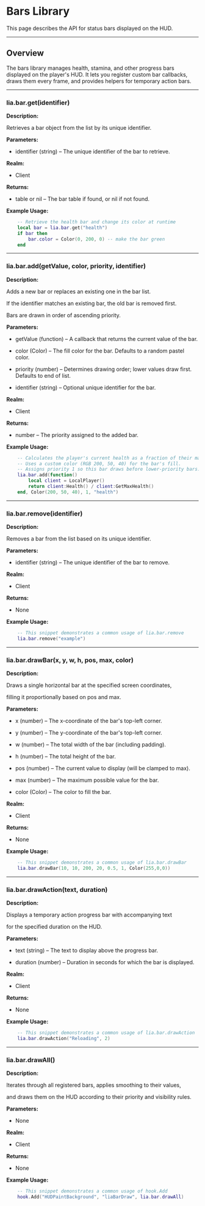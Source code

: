 # Bars Library

This page describes the API for status bars displayed on the HUD.

---

## Overview

The bars library manages health, stamina, and other progress bars displayed on the player's HUD. It lets you register custom bar callbacks, draws them every frame, and provides helpers for temporary action bars.

---

### lia.bar.get(identifier)

**Description:**

Retrieves a bar object from the list by its unique identifier.

**Parameters:**

* identifier (string) – The unique identifier of the bar to retrieve.


**Realm:**

* Client


**Returns:**

* table or nil – The bar table if found, or nil if not found.


**Example Usage:**

```lua
    -- Retrieve the health bar and change its color at runtime
    local bar = lia.bar.get("health")
    if bar then
        bar.color = Color(0, 200, 0) -- make the bar green
    end
```

---

### lia.bar.add(getValue, color, priority, identifier)

**Description:**

Adds a new bar or replaces an existing one in the bar list.

If the identifier matches an existing bar, the old bar is removed first.

Bars are drawn in order of ascending priority.

**Parameters:**

* getValue (function) – A callback that returns the current value of the bar.


* color (Color) – The fill color for the bar. Defaults to a random pastel color.


* priority (number) – Determines drawing order; lower values draw first. Defaults to end of list.


* identifier (string) – Optional unique identifier for the bar.


**Realm:**

* Client


**Returns:**

* number – The priority assigned to the added bar.


**Example Usage:**

```lua
    -- Calculates the player's current health as a fraction of their maximum health.
    -- Uses a custom color (RGB 200, 50, 40) for the bar's fill.
    -- Assigns priority 1 so this bar draws before lower-priority bars.
    lia.bar.add(function()
        local client = LocalPlayer()
        return client:Health() / client:GetMaxHealth()
    end, Color(200, 50, 40), 1, "health")
```

---

### lia.bar.remove(identifier)

**Description:**

Removes a bar from the list based on its unique identifier.

**Parameters:**

* identifier (string) – The unique identifier of the bar to remove.


**Realm:**

* Client


**Returns:**

* None


**Example Usage:**

```lua
    -- This snippet demonstrates a common usage of lia.bar.remove
    lia.bar.remove("example")
```

---

### lia.bar.drawBar(x, y, w, h, pos, max, color)

**Description:**

Draws a single horizontal bar at the specified screen coordinates,

filling it proportionally based on pos and max.

**Parameters:**

* x (number) – The x-coordinate of the bar's top-left corner.


* y (number) – The y-coordinate of the bar's top-left corner.


* w (number) – The total width of the bar (including padding).


* h (number) – The total height of the bar.


* pos (number) – The current value to display (will be clamped to max).


* max (number) – The maximum possible value for the bar.


* color (Color) – The color to fill the bar.


**Realm:**

* Client


**Returns:**

* None


**Example Usage:**

```lua
    -- This snippet demonstrates a common usage of lia.bar.drawBar
    lia.bar.drawBar(10, 10, 200, 20, 0.5, 1, Color(255,0,0))
```

---

### lia.bar.drawAction(text, duration)

**Description:**

Displays a temporary action progress bar with accompanying text

for the specified duration on the HUD.

**Parameters:**

* text (string) – The text to display above the progress bar.


* duration (number) – Duration in seconds for which the bar is displayed.


**Realm:**

* Client


**Returns:**

* None


**Example Usage:**

```lua
    -- This snippet demonstrates a common usage of lia.bar.drawAction
    lia.bar.drawAction("Reloading", 2)
```

---

### lia.bar.drawAll()

**Description:**

Iterates through all registered bars, applies smoothing to their values,

and draws them on the HUD according to their priority and visibility rules.

**Parameters:**

* None


**Realm:**

* Client


**Returns:**

* None


**Example Usage:**

```lua
    -- This snippet demonstrates a common usage of hook.Add
    hook.Add("HUDPaintBackground", "liaBarDraw", lia.bar.drawAll)
```
